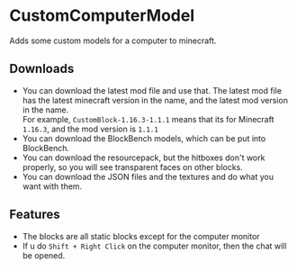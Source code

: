 # CustomComputerModel
Adds some custom models for a computer to minecraft.  
## Downloads
- You can download the latest mod file and use that. The latest mod file has the latest minecraft version in the name, and the latest mod version in the name.  
For example, `CustomBlock-1.16.3-1.1.1` means that its for Minecraft `1.16.3`, and the mod version is `1.1.1`
- You can download the BlockBench models, which can be put into BlockBench.
- You can download the resourcepack, but the hitboxes don't work properly, so you will see transparent faces on other blocks.
- You can download the JSON files and the textures and do what you want with them.

## Features
- The blocks are all static blocks except for the computer monitor
- If u do `Shift + Right Click` on the computer monitor, then the chat will be opened.
